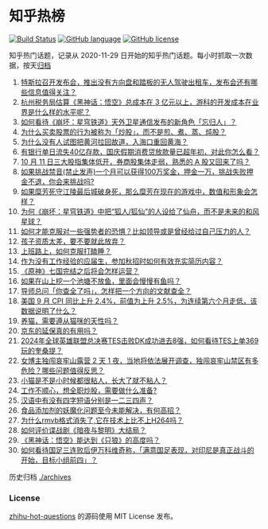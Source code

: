 # 知乎热榜
[![Build Status](https://github.com/ToWeLong/zhihu-hot-questions/workflows/CI/badge.svg)](https://github.com/ToWeLong/zhihu-hot-questions/actions)
[![GitHub language](https://img.shields.io/badge/language-golang-orange.svg)](https://golang.org/)
[![GitHub license](https://img.shields.io/github/license/ToWeLong/zhihu-hot-questions)](https://github.com/ToWeLong/zhihu-hot-questions/blob/main/LICENSE)

知乎热门话题，记录从 2020-11-29 日开始的知乎热门话题。每小时抓取一次数据，按天[归档](./archives)

<!-- BEGIN -->

1. [特斯拉召开发布会，推出没有方向盘和踏板的无人驾驶出租车，发布会还有哪些信息值得关注？](https://www.zhihu.com/question/792928563)
1. [杭州税务局估算《黑神话：悟空》总成本在 3 亿元以上，游科的开发成本在业界是什么样的水平呢？](https://www.zhihu.com/question/803336007)
1. [如何看待《崩坏：星穹铁道》天外卫星通信发布的新角色「忘归人」？](https://www.zhihu.com/question/814694325)
1. [为什么买卖股票的行为被称为「炒股」，而不是煎、煮、蒸、炖股？](https://www.zhihu.com/question/803358213)
1. [为什么没有人试图把黄河拉回故道，入海口重回黄海？](https://www.zhihu.com/question/403895353)
1. [有银行单日流失40亿存款，国庆假期消费贷放款量已超年初，对此你怎么看？](https://www.zhihu.com/question/795709707)
1. [10 月 11 日三大股指集体低开，券商股集体走弱，熟悉的 A 股又回来了吗？](https://www.zhihu.com/question/813571793)
1. [如果挑战禁音(禁止发声)一个月可以获得100万奖金，押金一万，挑战失败押金不退，你会来挑战吗?](https://www.zhihu.com/question/664382120)
1. [如果糜芳死守江陵最后城破身死，那么糜芳在现在的游戏中，数值和形象会怎样？](https://www.zhihu.com/question/803001944)
1. [为何《崩坏：星穹铁道》中把“狐人/狐仙”的人设给了仙舟，而不是未来的和风星球？](https://www.zhihu.com/question/806892092)
1. [如何才能克服对一些强势者的恐惧？比如领导或是曾经给过自己压力的人？](https://www.zhihu.com/question/808515443)
1. [孩子资质太差，要不要就此放弃？](https://www.zhihu.com/question/797166657)
1. [上班路上，如何克服打瞌睡？](https://www.zhihu.com/question/800764462)
1. [作为没有工作经验的应届生，参加秋招时如何有效充实简历内容？](https://www.zhihu.com/question/668869086)
1. [《原神》七国完结之后将会怎样运营？](https://www.zhihu.com/question/627562643)
1. [如果在山上挖一个池塘不放鱼，里面会慢慢有鱼吗？](https://www.zhihu.com/question/448818037)
1. [导师总问「你查全了吗」，怎样把一个方向的文献查全？](https://www.zhihu.com/question/437643499)
1. [美国 9 月 CPI 同比上升 2.4%，前值为上升 2.5%，为连续第六个月走低，该数据说明了什么？](https://www.zhihu.com/question/807936694)
1. [养猫，需要遵从猫咪的天性吗？](https://www.zhihu.com/question/667807130)
1. [京东的延保真的有用吗？](https://www.zhihu.com/question/398896631)
1. [2024年全球英雄联盟总决赛TES击败DK成功进去8强，如何看待TES上单369玩的奎桑提？](https://www.zhihu.com/question/808456027)
1. [女博主独闯哀牢山露营 2 天 1 夜，当地将依法展开调查，独闯哀牢山禁区有多危险？哪些问题值得反思？](https://www.zhihu.com/question/789426597)
1. [小猫是不是小时候都很粘人，长大了就不粘人？](https://www.zhihu.com/question/668186609)
1. [工作不顺心，想全职炒股，需要做什么准备?](https://www.zhihu.com/question/805584333)
1. [汉语中有没有四字短语分别是一二三四声？](https://www.zhihu.com/question/25292709)
1. [食品添加剂的妖魔化问题至今未能解决，有何高招？](https://www.zhihu.com/question/802351297)
1. [为什么rmvb格式消失了,它在技术上比不上H264吗？](https://www.zhihu.com/question/779011748)
1. [如何评价谍战剧《暗夜与黎明》大结局？](https://www.zhihu.com/question/741450872)
1. [《黑神话：悟空》能达到《只狼》的高度吗？](https://www.zhihu.com/question/415946361)
1. [如何看待国足三连败后伊万科维奇称，「满意国足表现，对印尼是真正战斗的开始，目标小组前四」？](https://www.zhihu.com/question/807651629)

<!-- END -->

历史归档 [./archives](./archives)


### License
[zhihu-hot-questions](https://github.com/towelong/zhihu-hot-questions) 的源码使用 MIT License 发布。